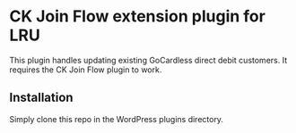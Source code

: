 # CK Join Flow extension plugin for LRU

This plugin handles updating existing GoCardless direct debit customers. It requires the CK Join Flow
plugin to work.

## Installation

Simply clone this repo in the WordPress plugins directory.